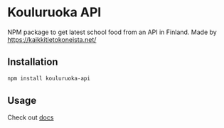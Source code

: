 # Kouluruoka API

NPM package to get latest school food from an API in Finland. Made by https://kaikkitietokoneista.net/

## Installation

```bash
npm install kouluruoka-api
```

## Usage

Check out [docs](https://kaikkitietokoneista.github.io/kouluruoka-api/)
